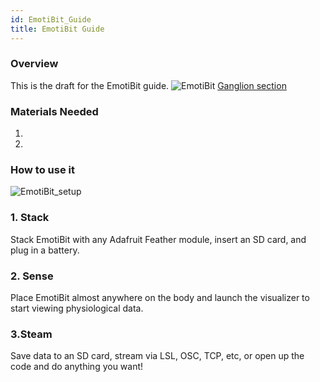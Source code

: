 ```yaml
---
id: EmotiBit_Guide
title: EmotiBit Guide
---
```

### Overview
This is the draft for the EmotiBit guide.
![EmotiBit](assets/ThirdPartyImages/Emotibit.png)
[Ganglion section](03Ganglion/02-Ganglion.md#push-button)

### Materials Needed
1.
2.

### How to use it
![EmotiBit_setup](assets/ThirdPartyImages/EmotiBit_setup.png)
### 1. Stack
Stack EmotiBit with any Adafruit Feather module, insert an SD card, and plug in a battery.


### 2. Sense
Place EmotiBit almost anywhere on the body and launch the visualizer to start viewing physiological data.

### 3.Steam
Save data to an SD card, stream via LSL, OSC, TCP, etc, or open up the code and do anything you want!
